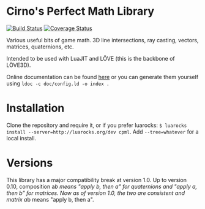Cirno's Perfect Math Library
====

[![Build Status](https://travis-ci.com/excessive/cpml.svg?branch=master)](https://travis-ci.com/excessive/cpml)
[![Coverage Status](https://coveralls.io/repos/github/excessive/cpml/badge.svg?branch=master)](https://coveralls.io/github/excessive/cpml?branch=master)

Various useful bits of game math. 3D line intersections, ray casting, vectors, matrices, quaternions, etc.

Intended to be used with LuaJIT and LÖVE (this is the backbone of LÖVE3D).

Online documentation can be found [here](http://excessive.github.io/cpml/) or you can generate them yourself using `ldoc -c doc/config.ld -o index .`

# Installation
Clone the repository and require it, or if you prefer luarocks: `$ luarocks install --server=http://luarocks.org/dev cpml`. Add `--tree=whatever` for a local install.

# Versions

This library has a major compatibility break at version 1.0. Up to version 0.10, composition a*b means "apply b, then a" for quaternions and "apply a, then b" for matrices. Now as of version 1.0, the two are consistent and matrix a*b means "apply b, then a".

